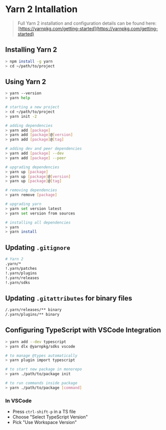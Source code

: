 # Yarn 2 Intallation

> Full Yarn 2 installation and configuration details can be found here: [https://yarnpkg.com/getting-started](https://yarnpkg.com/getting-started)

## Installing Yarn 2

```bash
> npm install -g yarn
> cd ~/path/to/project
```

## Using Yarn 2

```bash
> yarn --version
> yarn help

# starting a new project
> cd ~/path/to/project
> yarn init -2

# adding dependencies
> yarn add [package]
> yarn add [package]@[version]
> yarn add [package]@[tag]

# adding dev and peer dependencies
> yarn add [package] --dev
> yarn add [package] --peer

# upgrading dependencies
> yarn up [package]
> yarn up [package]@[version]
> yarn up [package]@[tag]

# removing dependencies
> yarn remove [package]

# upgrading yarn
> yarn set version latest
> yarn set version from sources

# installing all dependencies
> yarn
> yarn install
```

## Updating `.gitignore`

```bash
# Yarn 2
.yarn/*
!.yarn/patches
!.yarn/plugins
!.yarn/releases
!.yarn/sdks
```

## Updating `.gitattributes` for binary files

```bash
/.yarn/releases/** binary
/.yarn/plugins/** binary
```

## Configuring TypeScript with VSCode Integration

```bash
> yarn add --dev typescript
> yarn dlx @yarnpkg/sdks vscode

# to manage @types automatically
> yarn plugin import typescript

# to start new package in monorepo
> yarn ./path/to/package init

# to run commands inside package
> yarn ./path/to/package [command]
```

### In VSCode

- Press `ctrl-shift-p` in a TS file
- Choose "Select TypeScript Version"
- Pick "Use Workspace Version"
